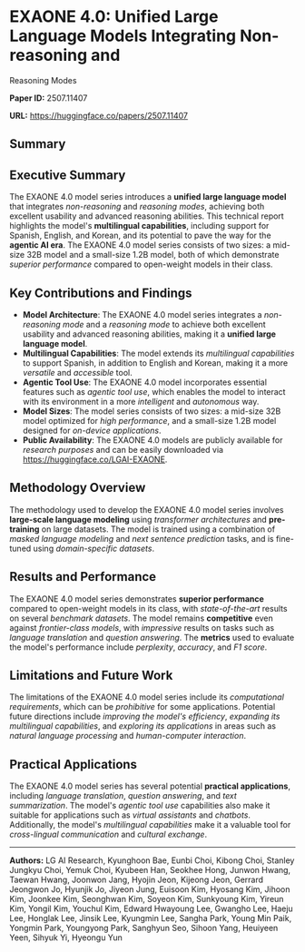 # EXAONE 4.0: Unified Large Language Models Integrating Non-reasoning and
  Reasoning Modes

**Paper ID:** 2507.11407

**URL:** https://huggingface.co/papers/2507.11407

## Summary

## Executive Summary
The EXAONE 4.0 model series introduces a **unified large language model** that integrates *non-reasoning* and *reasoning modes*, achieving both excellent usability and advanced reasoning abilities. This technical report highlights the model's **multilingual capabilities**, including support for Spanish, English, and Korean, and its potential to pave the way for the **agentic AI era**. The EXAONE 4.0 model series consists of two sizes: a mid-size 32B model and a small-size 1.2B model, both of which demonstrate *superior performance* compared to open-weight models in their class.

## Key Contributions and Findings
* **Model Architecture**: The EXAONE 4.0 model series integrates a *non-reasoning mode* and a *reasoning mode* to achieve both excellent usability and advanced reasoning abilities, making it a **unified large language model**.
* **Multilingual Capabilities**: The model extends its *multilingual capabilities* to support Spanish, in addition to English and Korean, making it a more *versatile* and *accessible* tool.
* **Agentic Tool Use**: The EXAONE 4.0 model incorporates essential features such as *agentic tool use*, which enables the model to interact with its environment in a more *intelligent* and *autonomous* way.
* **Model Sizes**: The model series consists of two sizes: a mid-size 32B model optimized for *high performance*, and a small-size 1.2B model designed for *on-device applications*.
* **Public Availability**: The EXAONE 4.0 models are publicly available for *research purposes* and can be easily downloaded via https://huggingface.co/LGAI-EXAONE.

## Methodology Overview
The methodology used to develop the EXAONE 4.0 model series involves **large-scale language modeling** using *transformer architectures* and **pre-training** on large datasets. The model is trained using a combination of *masked language modeling* and *next sentence prediction* tasks, and is fine-tuned using *domain-specific datasets*.

## Results and Performance
The EXAONE 4.0 model series demonstrates **superior performance** compared to open-weight models in its class, with *state-of-the-art* results on several *benchmark datasets*. The model remains **competitive** even against *frontier-class models*, with *impressive* results on tasks such as *language translation* and *question answering*. The **metrics** used to evaluate the model's performance include *perplexity*, *accuracy*, and *F1 score*.

## Limitations and Future Work
The limitations of the EXAONE 4.0 model series include its *computational requirements*, which can be *prohibitive* for some applications. Potential future directions include *improving the model's efficiency*, *expanding its multilingual capabilities*, and *exploring its applications* in areas such as *natural language processing* and *human-computer interaction*.

## Practical Applications
The EXAONE 4.0 model series has several potential **practical applications**, including *language translation*, *question answering*, and *text summarization*. The model's *agentic tool use* capabilities also make it suitable for applications such as *virtual assistants* and *chatbots*. Additionally, the model's *multilingual capabilities* make it a valuable tool for *cross-lingual communication* and *cultural exchange*.

---

**Authors:** LG AI Research, Kyunghoon Bae, Eunbi Choi, Kibong Choi, Stanley Jungkyu Choi, Yemuk Choi, Kyubeen Han, Seokhee Hong, Junwon Hwang, Taewan Hwang, Joonwon Jang, Hyojin Jeon, Kijeong Jeon, Gerrard Jeongwon Jo, Hyunjik Jo, Jiyeon Jung, Euisoon Kim, Hyosang Kim, Jihoon Kim, Joonkee Kim, Seonghwan Kim, Soyeon Kim, Sunkyoung Kim, Yireun Kim, Yongil Kim, Youchul Kim, Edward Hwayoung Lee, Gwangho Lee, Haeju Lee, Honglak Lee, Jinsik Lee, Kyungmin Lee, Sangha Park, Young Min Paik, Yongmin Park, Youngyong Park, Sanghyun Seo, Sihoon Yang, Heuiyeen Yeen, Sihyuk Yi, Hyeongu Yun

